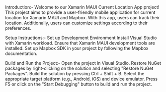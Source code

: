 

Introduction:-
Welcome to our Xamarin MAUI Current Location  App project! This project aims to provide a user-friendly mobile application for current location for Xamarin MAUI and Mapbox. With this app, users can track their location. Additionally, users can customize settings according to their preferences.

Setup Instructions:-
Set up Development Environment
Install Visual Studio with Xamarin workload.
Ensure that Xamarin MAUI development tools are installed.
Set up Mapbox SDK in your project by following the Mapbox documentation.


Build and Run the Project:-
Open the project in Visual Studio.
Restore NuGet packages by right-clicking on the solution and selecting "Restore NuGet Packages".
Build the solution by pressing Ctrl + Shift + B.
Select the appropriate target platform (e.g., Android, iOS) and device emulator.
Press F5 or click on the "Start Debugging" button to build and run the project.